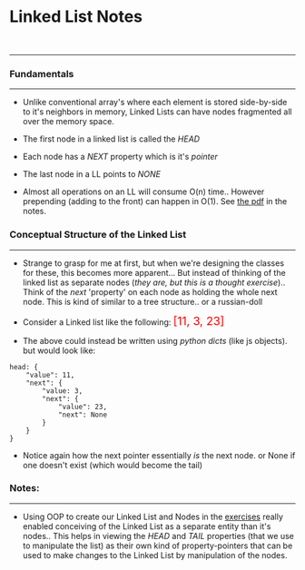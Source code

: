 # Linked List Notes
<br/>
<hr/>

### Fundamentals
<hr/>

- Unlike conventional array's where each element is stored side-by-side to it's neighbors in memory, Linked Lists can have nodes fragmented all over the memory space.

- The first node in a linked list is called the *HEAD*

- Each node has a *NEXT* property which is it's _pointer_

- The last node in a LL points to *NONE*

- Almost all operations on an LL will consume O(n) time.. However prepending (adding to the front) can happen in O(1). See [the pdf](ll-1.pdf) in the notes.

### Conceptual Structure of the Linked List
<hr/>

- Strange to grasp for me at first, but when we're designing the classes for these, this becomes more apparent... But instead of thinking of the linked list as separate nodes (_they are, but this is a thought exercise_).. Think of the *next* 'property' on each node as holding the whole next node. This is kind of similar to a tree structure.. or a russian-doll 

- Consider a Linked list like the following: <span style="font-size: 20px; color: red;">[11, 3, 23]

- The above could instead be written using _python dicts_ (like js objects). but would look like:
```
head: {
    "value": 11,
    "next": {
        "value: 3,
        "next": {
            "value": 23,
            "next": None
        }
    }
}
```
- Notice again how the next pointer essentially _is_ the next node. or None if one doesn't exist (which would become the tail)


### Notes: 
<hr/>

- Using OOP to create our Linked List and Nodes in the [exercises](linked_list.py) really enabled conceiving of the Linked List as a separate entity than it's nodes.. This helps in viewing the *HEAD* and *TAIL* properties (that we use to manipulate the list) as their own kind of property-pointers that can be used to make changes to the Linked List by manipulation of the nodes.

